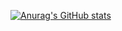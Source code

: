 
[![Anurag's GitHub stats](https://github-readme-stats.vercel.app/api?username=uhuru-rawlings)](https://github.com/anuraghazra/github-readme-stats)
